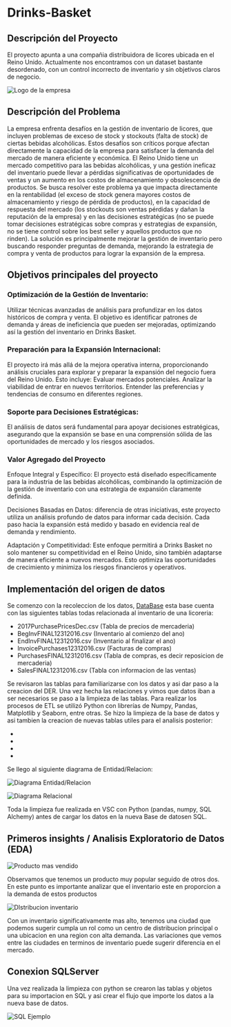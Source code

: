 # Drinks-Basket
## Descripción del Proyecto
El proyecto apunta a una compañia distribuidora de licores ubicada en el Reino Unido. Actualmente nos encontramos con un dataset bastante desordenado, con un control incorrecto de inventario y sin objetivos claros de negocio.

![Logo de la empresa](https://github.com/AleVarela2010/Drinks-Basket/blob/main/images/Portada.jpg)

## Descripción del Problema
La empresa enfrenta desafíos en la gestión de inventario de licores, que incluyen problemas de exceso de stock y stockouts (falta de stock) de ciertas bebidas alcohólicas. Estos desafíos son críticos porque afectan directamente la capacidad de la empresa para satisfacer la demanda del mercado de manera eficiente y económica. 
El Reino Unido tiene un mercado competitivo para las bebidas alcohólicas, y una gestión ineficaz del inventario puede llevar a pérdidas significativas de oportunidades de ventas y un aumento en los costos de almacenamiento y obsolescencia de productos. Se busca resolver este problema ya que impacta directamente en la rentabilidad (el exceso de stock genera mayores costos de almacenamiento y riesgo de pérdida de productos), en la capacidad de respuesta del mercado (los stockouts son ventas pérdidas y dañan la reputación de la empresa) y en las decisiones estratégicas (no se puede tomar decisiones estratégicas sobre compras y estrategias de expansión, no se tiene control sobre los best seller y aquellos productos que no rinden). 
La solución es principalmente mejorar la gestión de inventario pero buscando responder preguntas de demanda, mejorando la estrategia de compra y venta de productos para lograr la expansión de la empresa. 

## Objetivos principales del proyecto
### Optimización de la Gestión de Inventario: 
Utilizar técnicas avanzadas de análisis para profundizar en los datos históricos de compra y venta. El objetivo es identificar patrones de demanda y áreas de ineficiencia que pueden ser mejoradas, optimizando así la gestión del inventario en Drinks Basket.

### Preparación para la Expansión Internacional: 
El proyecto irá más allá de la mejora operativa interna, proporcionando análisis cruciales para explorar y preparar la expansión del negocio fuera del Reino Unido. Esto incluye:
Evaluar mercados potenciales.
Analizar la viabilidad de entrar en nuevos territorios.
Entender las preferencias y tendencias de consumo en diferentes regiones.

### Soporte para Decisiones Estratégicas: 
El análisis de datos será fundamental para apoyar decisiones estratégicas, asegurando que la expansión se base en una comprensión sólida de las oportunidades de mercado y los riesgos asociados.

### Valor Agregado del Proyecto
Enfoque Integral y Específico: 
El proyecto está diseñado específicamente para la industria de las bebidas alcohólicas, combinando la optimización de la gestión de inventario con una estrategia de expansión claramente definida.

Decisiones Basadas en Datos: 
diferencia de otras iniciativas, este proyecto utiliza un análisis profundo de datos para informar cada decisión. Cada paso hacia la expansión está medido y basado en evidencia real de demanda y rendimiento.

Adaptación y Competitividad: 
Este enfoque permitirá a Drinks Basket no solo mantener su competitividad en el Reino Unido, sino también adaptarse de manera eficiente a nuevos mercados. Esto optimiza las oportunidades de crecimiento y minimiza los riesgos financieros y operativos.

## Implementación del origen de datos
Se comenzo con la recoleccion de los datos, [DataBase](https://www.kaggle.com/datasets/bhanupratapbiswas/inventory-analysis-case-study/data) esta base cuenta con las siguientes tablas todas relacionada al inventario de una licoreria:

- 2017PurchasePricesDec.csv (Tabla de precios de mercaderia)
- BegInvFINAL12312016.csv (Inventario al comienzo del ano)
- EndInvFINAL12312016.csv (Inventario al finalizar el ano)
- InvoicePurchases12312016.csv (Facturas de compras)
- PurchasesFINAL12312016.csv (Tabla de compras, es decir reposicion de mercaderia)
- SalesFINAL12312016.csv (Tabla con informacion de las ventas)

Se revisaron las tablas para familiarizarse con los datos y asi dar paso a la creacion del DER. Una vez hecha las relaciones y vimos que datos iban a ser necesarios se paso a la limpieza de las tablas.
Para realizar los procesos de ETL se utilizó Python con librerías de Numpy, Pandas, Matplotlib y Seaborn, entre otras.
Se hizo la limpieza de la base de datos y asi tambien la creacion de nuevas tablas utiles para el analisis posterior:

-
-
-
-

Se llego al siguiente diagrama de Entidad/Relacion:

![Diagrama Entidad/Relacion](https://github.com/AleVarela2010/Drinks-Basket/blob/main/images/Diagrama%20entidad%20relacion.png)

![Diagrama Relacional](https://github.com/AleVarela2010/Drinks-Basket/raw/main/images/DiagramaRelacional.jpeg)

Toda la limpieza fue realizada en VSC con Python (pandas, numpy, SQL Alchemy) antes de cargar los datos en la nueva Base de datosen SQL.

## Primeros insights / Analisis Exploratorio de Datos (EDA)

 
![Producto mas vendido](https://github.com/AleVarela2010/Drinks-Basket/blob/main/images/Producto%20mas%20vendido.jpg)

Observamos que tenemos un producto muy popular seguido de otros dos. En este punto es importante analizar que el inventario este en proporcion a la demanda
de estos productos

![DIstribucion inventario](https://github.com/AleVarela2010/Drinks-Basket/blob/main/images/StorageTop10.jpg)

Con un inventario significativamente mas alto, tenemos una ciudad que podemos sugerir cumpla un rol como un centro de distribucion principal o una
ubicacion en una region con alta demanda. Las variaciones que vemos entre las ciudades en terminos de inventario puede sugerir diferencia en el mercado.



## Conexion SQLServer 

Una vez realizada la limpieza con python se crearon las tablas y objetos para su importacion en SQL y asi crear el flujo que importe los datos a la nueva base de datos.

![SQL Ejemplo](https://github.com/AleVarela2010/Drinks-Basket/blob/main/images/Tabla%20SQL.jpg)




